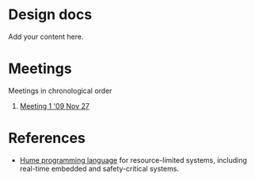 # Design docs #

Add your content here.


# Meetings #

Meetings in chronological order

  1. [Meeting 1 '09 Nov 27](Meeting1on2009nov27.md)


# References #

  * [Hume programming language](http://www-fp.cs.st-andrews.ac.uk/hume/index.shtml) for resource-limited systems, including real-time embedded and safety-critical systems.